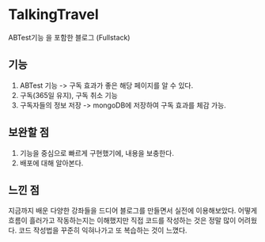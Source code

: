 # TalkingTravel
ABTest기능 을 포함한 블로그 (Fullstack)

## 기능
1. ABTest 기능 -> 구독 효과가 좋은 해당 페이지를 알 수 있다.
2. 구독(365일 유지), 구독 취소 기능
2. 구독자들의 정보 저장 -> mongoDB에 저장하여 구독 효과를 체감 가능.

## 보완할 점
1. 기능을 중심으로 빠르게 구현했기에, 내용을 보충한다.
2. 배포에 대해 알아본다.

## 느낀 점
지금까지 배운 다양한 강좌들을 드디어 블로그를 만들면서 실전에 이용해보았다. 어떻게 흐름이 흘러가고 작동하는지는 이해했지만 직접 코드를 작성하는 것은 정말 많이 어려웠다. 코드 작성법을 꾸준히 익혀나가고 또 복습하는 것이  느꼈다.
